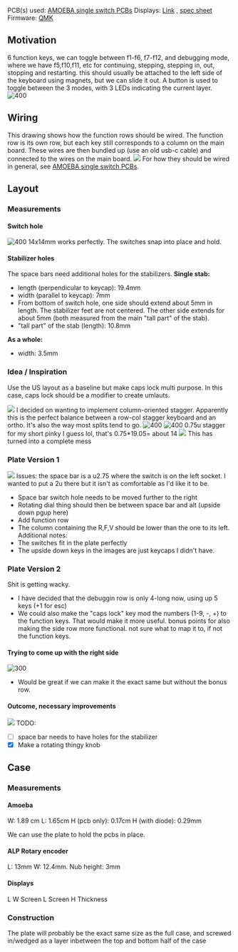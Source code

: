 PCB(s) used: [AMOEBA single switch PCBs](AMOEBA%20single%20switch%20PCBs.md)
Displays: [Link](https://www.makerfocus.com/products/2pcs-i2c-oled-display-module-0-91-inch-i2c-ssd1306-oled-display-module-1?srsltid=AfmBOoq9cGzWhGNKihLica92uLuNhsKXaSlrtpdHdTn5mrMNBsPg05Hr) , [spec sheet](_attachments/4614270%204784121%20Display%20Product%20Manual.pdf)
Firmware: [QMK](QMK.md)
## Motivation
6 function keys, we can toggle between f1-f6, f7-f12, and debugging mode, where we have f5,f10,f11, etc for continuing, stepping, stepping in, out, stopping and restarting. this should usually be attached to the left side of the keyboard using magnets, but we can slide it out. A button is used to toggle between the 3 modes, with 3 LEDs indicating the current layer.
![400](_attachments/Pasted%20image%2020250115223346.png)
## Wiring
This drawing shows how the function rows should be wired. The function row is its own row, but each key still corresponds to a column on the main board. These wires are then bundled up (use an old usb-c cable) and connected to the wires on the main board.
![](_attachments/WIringAndOther%201.png)
For how they should be wired in general, see [AMOEBA single switch PCBs](AMOEBA%20single%20switch%20PCBs.md).
## Layout
### Measurements
#### Switch hole
![400](_attachments/Pasted%20image%2020250210130403.png)
14x14mm works perfectly. The switches snap into place and hold.
#### Stabilizer holes
The space bars need additional holes for the stabilizers. 
**Single stab:**
- length (perpendicular to keycap): 19.4mm
- width (parallel to keycap): 7mm
- From bottom of switch hole, one side should extend about 5mm in length. The stabilizer feet are not centered. The other side extends for about 5mm (both measured from the main "tall part" of the stab).
- "tall part" of the stab (length): 10.8mm

**As a whole:**
- width: 3.5mm
### Idea / Inspiration
Use the US layout as a baseline but make caps lock multi purpose. In this case, caps lock should be a modifier to create umlauts.

![](_attachments/Pasted%20image%2020250210003349.png)
I decided on wanting to implement column-oriented stagger. Apparently this is the perfect balance between a row-col stagger keyboard and an ortho. It's also the way most splits tend to go.
![400](_attachments/Pasted%20image%2020250210150806.png)
![400](_attachments/Pasted%20image%2020250210151003.png)
0.75u stagger for my short pinky I guess lol, that's 0.75\*19.05= about 14
![](_attachments/Pasted%20image%2020250211194511.png)
This has turned into a complete mess
### Plate Version 1
![](_attachments/Pasted%20image%2020250212201730.png)
Issues: the space bar is a u2.75 where the switch is on the left socket. I wanted to put a 2u there but it isn't as comfortable as I'd like it to be. 
- Space bar switch hole needs to be moved further to the right
- Rotating dial thing should  then be between space bar and alt (upside down pgup here)
- Add function row
- The column containing the R,F,V should be lower than the one to its left.
Additional notes:
- The switches fit in the plate perfectly
- The upside down keys in the images are just keycaps I didn't have.
### Plate Version 2
Shit is getting wacky.
- I have decided that the debuggin row is only 4-long now, using up 5 keys (+1 for esc)
- We could also make the "caps lock"  key mod the numbers (1-9, -, +) to the function keys. That would make it more useful. bonus points for also making the side row more functional. not sure what to map it to, if not the function keys.
#### Trying to come up with the right side
![300](_attachments/Untitled.svg)
- Would be great if we can make it the exact same but without the bonus row.
#### Outcome, necessary improvements
![](_attachments/Pasted%20image%2020250213194930.png)
TODO:
- [ ] space bar needs to have holes for the stabilizer
- [x] Make a rotating thingy knob
## Case
### Measurements
#### Amoeba
W: 1.89 cm
L: 1.65cm
H (pcb only): 0.17cm
H (with diode): 0.29mm

We can use the plate to hold the pcbs in place.
#### ALP Rotary encoder
L: 13mm 
W: 12.4mm. 
Nub height: 3mm
#### Displays
L
W
Screen L
Screen H
Thickness
### Construction
The plate will probably be the exact same size as the full case, and screwed in/wedged as a layer inbetween the top and bottom half of the case
